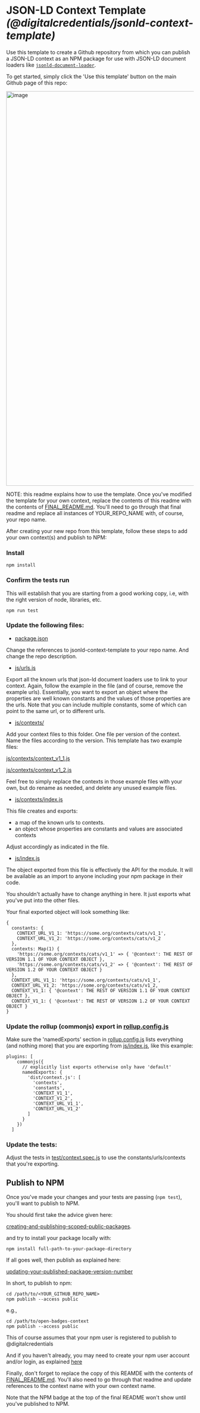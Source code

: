 # JSON-LD Context Template _(@digitalcredentials/jsonld-context-template)_

Use this template to create a Github repository from which you can publish a JSON-LD context as an NPM package for use with JSON-LD document loaders like [`jsonld-document-loader`](https://github.com/digitalbazaar/jsonld-document-loader).

To get started, simply click the 'Use this template' button on the main Github page of this repo:

<img width="1059" alt="image" src="https://user-images.githubusercontent.com/547165/203641633-5184f95f-921f-4c6a-9fc4-d13523caf96d.png">

NOTE:  this readme explains how to use the template.  Once you've modified the template for your own context, replace the contents of this readme with the contents of [FINAL_README.md](./FINAL_README.md).  You'll need to go through that final readme and replace all instances of YOUR_REPO_NAME with, of course, your repo name.

After creating your new repo from this template, follow these steps to add your own context(s) and publish to NPM:

### Install 

```npm install```

### Confirm the tests run

This will establish that you are starting from a good working copy, i.e, with the right version of node, libraries, etc.

```npm run test```

### Update the following files:

* [package.json](package.json)

Change the references to jsonld-context-template to your repo name.  And change the repo description.

* [js/urls.js](js/urls.js) 

Export all the known urls that json-ld document loaders use to link to your context. Again, follow the example in the file (and of course, remove the example urls).  Essentially, you want to export an object where the properties are well known constants and the values of those properties are the urls.  Note that you can include multiple constants, some of which can point to the same url, or to different urls.

* [js/contexts/](js/contexts)

Add your context files to this folder. One file per version of the context. Name the files according to the version.  This template has two example files:

[js/contexts/context_v1_1.js](js/contexts/context_v1_1.js)

[js/contexts/context_v1_2.js](js/contexts/context_v1_2.js)

Feel free to simply replace the contexts in those example files with your own, but do rename as needed, and delete any unused example files.

* [js/contexts/index.js](js/contexts/index.js)

This file creates and exports:

- a map of the known urls to contexts.
- an object whose properties are constants and values are associated contexts

Adjust accordingly as indicated in the file.

* [js/index.js](js/index.js)

The object exported from this file is effectively the API for the module. It will be available as an import to anyone including your npm package in their code.

You shouldn't actually have to change anything in here.  It just exports what you've put into the other files.

Your final exported object will look something like:

```
{
  constants: { 
    CONTEXT_URL_V1_1: 'https://some.org/contexts/cats/v1_1',
    CONTEXT_URL_V1_2: 'https://some.org/contexts/cats/v1_2 
  },
  contexts: Map(1) {
    'https://some.org/contexts/cats/v1_1' => { '@context': THE REST OF VERSION 1.1 OF YOUR CONTEXT OBJECT },
    'https://some.org/contexts/cats/v1_2' => { '@context': THE REST OF VERSION 1.2 OF YOUR CONTEXT OBJECT }
  },
  CONTEXT_URL_V1_1: 'https://some.org/contexts/cats/v1_1',
  CONTEXT_URL_V1_2: 'https://some.org/contexts/cats/v1_2,
  CONTEXT_V1_1: { '@context': THE REST OF VERSION 1.1 OF YOUR CONTEXT OBJECT },
  CONTEXT_V1_1: { '@context': THE REST OF VERSION 1.2 OF YOUR CONTEXT OBJECT }
}
```

### Update the rollup (commonjs) export in [rollup.config.js](rollup.config.js)

Make sure the 'namedExports' section in [rollup.config.js](rollup.config.js) lists everything (and nothing more) that you are exporting from [js/index.js](js/index.js), like this example:

```
plugins: [
    commonjs({
      // explicitly list exports otherwise only have 'default'
      namedExports: {
        'dist/context.js': [
          'contexts', 
          'constants', 
          'CONTEXT_V1_1', 
          'CONTEXT_V1_2', 
          'CONTEXT_URL_V1_1', 
          'CONTEXT_URL_V1_2'
        ]
      }
    })
  ]
```

### Update the tests:

Adjust the tests in [test/context.spec.js](test/context.spec.js) to use the constants/urls/contexts that you're exporting.

## Publish to NPM

Once you've made your changes and your tests are passing (`npm test`), you'll want to publish to NPM.

You should first take the advice given here: 

[creating-and-publishing-scoped-public-packages](https://docs.npmjs.com/creating-and-publishing-scoped-public-packages).

and try to install your package locally with:

```npm install full-path-to-your-package-directory```

If all goes well, then publish as explained here:

[updating-your-published-package-version-number](https://docs.npmjs.com/updating-your-published-package-version-number)

In short, to publish to npm:

```
cd /path/to/<YOUR_GITHUB_REPO_NAME>
npm publish --access public
```

e.g.,

```
cd /path/to/open-badges-context
npm publish --access public
```

This of course assumes that your npm user is registered to publish to @digitalcredentials

And if you haven't already, you may need to create your npm user account and/or login, as explained [here](https://docs.npmjs.com/creating-a-new-npm-user-account)

Finally, don't forget to replace the copy of this REAMDE with the contents of [FINAL_README.md](./FINAL_README.md).  You'll also need to go through that readme and update references to the context name with your own context name.

Note that the NPM badge at the top of the final README won't show until you've published to NPM.
